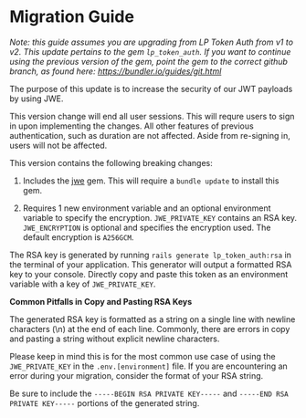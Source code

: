 # Migration Guide
*Note: this guide assumes you are upgrading from LP Token Auth from v1 to v2. This update pertains to the gem `lp_token_auth`. If you want to continue using the previous version of the gem, point the gem to the correct github branch, as found here: https://bundler.io/guides/git.html*

The purpose of this update is to increase the security of our JWT payloads by using JWE.

This version change will end all user sessions. This will requre users to sign in upon implementing the changes. All other features of previous authentication, such as duration are not affected. Aside from re-signing in, users will not be affected.

This version contains the following breaking changes:

1. Includes the [jwe](https://github.com/jwt/ruby-jwe) gem. This will require a `bundle update` to install this gem.

2. Requires 1 new environment variable and an optional environment variable to specify the encryption.
   `JWE_PRIVATE_KEY` contains an RSA key.
   `JWE_ENCRYPTION` is optional and specifies the encryption used. The default encryption is `A256GCM`.

The RSA key is generated by running `rails generate lp_token_auth:rsa` in the terminal of your application. This generator will output a formatted RSA key to your console. Directly copy and paste this token as an environment variable with a key of `JWE_PRIVATE_KEY`.

**Common Pitfalls in Copy and Pasting RSA Keys**

The generated RSA key is formatted as a string on a single line with newline characters (\n) at the end of each line. Commonly, there are errors in copy and pasting a string without explicit newline characters.

Please keep in mind this is for the most common use case of using the `JWE_PRIVATE_KEY` in the `.env.[environment]` file. If you are encountering an error during your migration, consider the format of your RSA string.

Be sure to include the `-----BEGIN RSA PRIVATE KEY-----` and `-----END RSA PRIVATE KEY-----` portions of the generated string.
